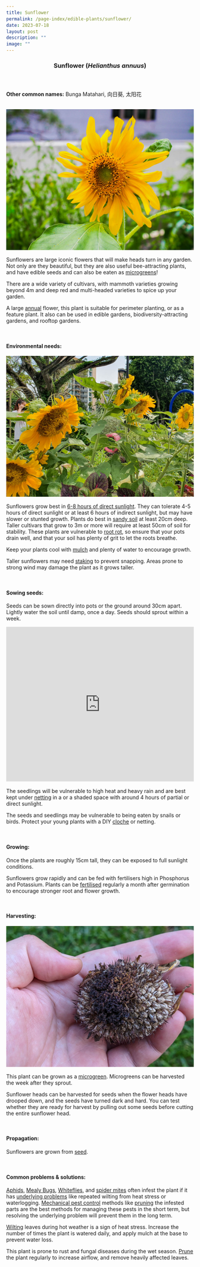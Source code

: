```yaml
---
title: Sunflower
permalink: /page-index/edible-plants/sunflower/
date: 2023-07-18
layout: post
description: ""
image: ""
---
```

<header>
	<h3>Sunflower (<em>Helianthus annuus</em>)</h3>
</header>
	
<section>
	<p><strong>Other common names:</strong> Bunga Matahari, 向日葵, 太阳花</p>
	<br>
</section>

<section>
	<img title="Photo by Jacqueline Chua." src="/images/Plants/SunflowerJacChua%20(1).jpg">
	<p>Sunflowers are large iconic flowers that will make heads turn in any garden. Not only are they beautiful, but they are also useful bee-attracting plants, and have edible seeds and can also be eaten as <a href="/page-index/horticulture-techniques/microgreens">microgreens</a>!</p>
	<p>There are a wide variety of cultivars, with mammoth varieties growing beyond 4m and deep red and multi-headed varieties to spice up your garden.</p>
	<p>A large <a href="/learn-more-about-gardening/glossary/#a">annual</a> flower, this plant is suitable for perimeter planting, or as a feature plant. It also can be used in edible gardens, biodiversity-attracting gardens, and rooftop gardens. </p>       
	<br>
</section>

<section>
	<h4>Environmental needs:</h4>
		<img src="/images/Plants/SunflowerJacChua%20(2).jpg">
	<p>Sunflowers grow best in <a href="/page-index/horticulture-techniques/gauging-light">6-8 hours of direct sunlight</a>. They can tolerate 4-5 hours of direct sunlight or at least 6 hours of indirect sunlight, but may have slower or stunted growth. Plants do best in <a href="/page-index/horticulture-techniques/soil/">sandy soil</a> at least 20cm deep. Taller cultivars that grow to 3m or more will require at least 50cm of soil for stability. These plants are vulnerable to <a href="/page-index/plant-problems/root-rot">root rot</a>, so ensure that your pots drain well, and that your soil has plenty of grit to let the roots breathe. </p>
	<p>Keep your plants cool with <a href="/page-index/horticulture-techniques/mulching">mulch</a> and plenty of water to encourage growth.</p>
	<p>Taller sunflowers may need <a href="/page-index/hardscapes/staking">staking</a> to prevent snapping. Areas prone to strong wind may damage the plant as it grows taller.</p>
	<br>
</section>

<section>
  <h4>Sowing seeds:</h4>
	<p>Seeds can be sown directly into pots or the ground around 30cm apart. Lightly water the soil until damp, once a day. Seeds should sprout within a week.</p>
	<iframe width="100%" height="415" src="https://www.youtube.com/embed/x7J87wY7U6s" title="YouTube video player" frameborder="0" allow="accelerometer; autoplay; clipboard-write; encrypted-media; gyroscope; picture-in-picture; web-share" allowfullscreen=""></iframe><br>
	<p>The seedlings will be vulnerable to high heat and heavy rain and are best kept under <a href="/page-index/hardscapes/netting">netting</a> in a or a shaded space with around 4 hours of partial or direct sunlight.</p>
	<p>The seeds and seedlings may be vulnerable to being eaten by snails or birds. Protect your young plants with a DIY <a href="/page-index/horticulture-techniques/cloches">cloche</a> or netting. </p>
	<br>
</section>

<section>
	<h4>Growing:</h4>
	<p>Once the plants are roughly 15cm tall, they can be exposed to full sunlight conditions. </p>
	<p>Sunflowers grow rapidly and can be fed with fertilisers high in Phosphorus and Potassium. Plants can be <a href="/page-index/horticulture-techniques/fertilising">fertilised</a> regularly a month after germination to encourage stronger root and flower growth. </p>
	<br>
</section>

<section>
	<h4>Harvesting:</h4>
	<img title="A ripe sunflower head full of seeds. Photo by Jacqueline Chua." src="/images/Plants/sunflower_deadhead_seeds_jacquelinechua.jpg">
	<p>This plant can be grown as a <a href="/page-index/horticulture-techniques/microgreens/">microgreen</a>. Microgreens can be harvested the week after they sprout.</p>
	<p>Sunflower heads can be harvested for seeds when the flower heads have drooped down, and the seeds have turned dark and hard. You can test whether they are ready for harvest by pulling out some seeds before cutting the entire sunflower head.</p>
	<br>
</section>

<section>
	<h4>Propagation:</h4>
	<p>Sunflowers are grown from <a href="/page-index/horticulture-techniques/propagating-by-seed">seed</a>. </p>
	<br>
</section>

<section>
	<h4>Common problems &amp; solutions:</h4>
		<p><a href="/page-index/pests/aphids/">Aphids</a>, <a href="/page-index/pests/mealy-bugs/">Mealy Bugs</a>, <a href="/page-index/pests/whiteflies/">Whiteflies</a>, and <a href="/page-index/pests/spider-mites/">spider mites</a> often infest the plant if it has <a href="/learn-more-about-gardening/plant-problems/">underlying problems</a> like repeated wilting from heat stress or waterlogging. <a href="/horticulture-techniques/pest-control/">Mechanical pest control</a> methods like <a href="/page-index/horticulture-techniques/pruning/">pruning</a> the infested parts are the best methods for managing these pests in the short term, but resolving the underlying problem will prevent them in the long term.</p>
	<p><a href="/page-index/plant-problems/wilting/">Wilting</a> leaves during hot weather is a sign of heat stress. Increase the number of times the plant is watered daily, and apply mulch at the base to prevent water loss.</p>
	<p>This plant is prone to rust and fungal diseases during the wet season. <a href="/page-index/horticulture-techniques/pruning/">Prune</a> the plant regularly to increase airflow, and remove heavily affected leaves.</p>
	<br>
</section>